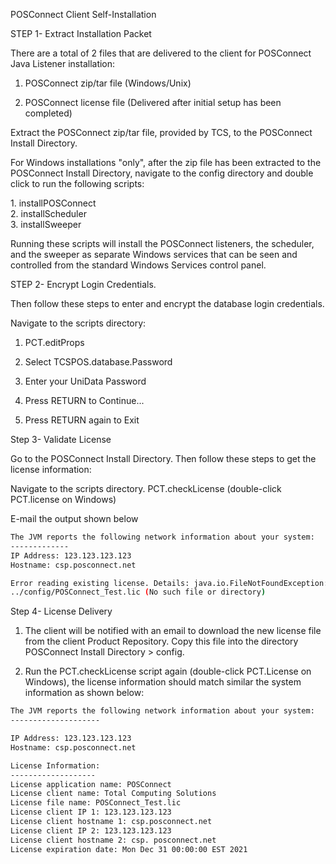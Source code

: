 POSConnect Client Self-Installation

STEP 1- Extract Installation Packet

There are a total of 2 files that are delivered to the client for
POSConnect Java Listener installation:

1.  POSConnect zip/tar file (Windows/Unix)

2.  POSConnect license file (Delivered after initial setup has been
    completed)

Extract the POSConnect zip/tar file, provided by TCS, to the POSConnect
Install Directory.

For Windows installations "only", after the zip file has been extracted
to the POSConnect Install Directory, navigate to the config directory
and double click to run the following scripts:

1\. installPOSConnect\
2. installScheduler\
3. installSweeper

Running these scripts will install the POSConnect listeners, the
scheduler, and the sweeper as separate Windows services that can be seen
and controlled from the standard Windows Services control panel.

STEP 2- Encrypt Login Credentials.

Then follow these steps to enter and encrypt the database login
credentials.

Navigate to the scripts directory:

1.  PCT.editProps

2.  Select TCSPOS.database.Password

3.  Enter your UniData Password

4.  Press RETURN to Continue\...

5.  Press RETURN again to Exit

Step 3- Validate License

Go to the POSConnect Install Directory. Then follow these steps to get
the license information:

Navigate to the scripts directory.
PCT.checkLicense (double-click PCT.license on Windows)

E-mail the output shown below
```bash
The JVM reports the following network information about your system:
-------------
IP Address: 123.123.123.123
Hostname: csp.posconnect.net

Error reading existing license. Details: java.io.FileNotFoundException:
../config/POSConnect_Test.lic (No such file or directory)
```

Step 4- License Delivery

1.  The client will be notified with an email to download the new
    license file from the client Product Repository. Copy this file into
    the directory POSConnect Install Directory \> config.

2.  Run the PCT.checkLicense script again (double-click PCT.License on
    Windows), the license information should match similar the system
    information as shown below:
```bash
The JVM reports the following network information about your system:
--------------------

IP Address: 123.123.123.123
Hostname: csp.posconnect.net

License Information:
-------------------
License application name: POSConnect
License client name: Total Computing Solutions
License file name: POSConnect_Test.lic
License client IP 1: 123.123.123.123
License client hostname 1: csp.posconnect.net
License client IP 2: 123.123.123.123
License client hostname 2: csp. posconnect.net
License expiration date: Mon Dec 31 00:00:00 EST 2021
```